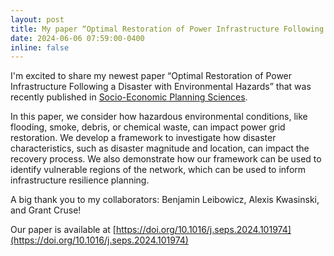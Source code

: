 ```yaml
---
layout: post
title: My paper “Optimal Restoration of Power Infrastructure Following a Disaster with Environmental Hazards” was published in Socio-Economic Planning Sciences
date: 2024-06-06 07:59:00-0400
inline: false
---
```


I'm excited to share my newest paper “Optimal Restoration of Power Infrastructure Following a Disaster with Environmental Hazards” that was recently published in [Socio-Economic Planning Sciences](https://doi.org/10.1016/j.seps.2024.101974).
 
In this paper, we consider how hazardous environmental conditions, like flooding, smoke, debris, or chemical waste, can impact power grid restoration. We develop a framework to investigate how disaster characteristics, such as disaster magnitude and location, can impact the recovery process. We also demonstrate how our framework can be used to identify vulnerable regions of the network, which can be used to inform infrastructure resilience planning.
 
A big thank you to my collaborators: Benjamin Leibowicz, Alexis Kwasinski, and Grant Cruse!

Our paper is available at [https://doi.org/10.1016/j.seps.2024.101974](https://doi.org/10.1016/j.seps.2024.101974)